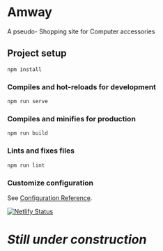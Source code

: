 # Amway
A pseudo- Shopping site for Computer accessories

## Project setup
```
npm install
```

### Compiles and hot-reloads for development
```
npm run serve
```

### Compiles and minifies for production
```
npm run build
```

### Lints and fixes files
```
npm run lint
```

### Customize configuration
See [Configuration Reference](https://cli.vuejs.org/config/).

[![Netlify Status](https://api.netlify.com/api/v1/badges/8a30cf41-1588-4f92-834b-d9968c25351b/deploy-status)](https://app.netlify.com/sites/cocky-shaw-d494f8/deploys)

# *Still under construction*
